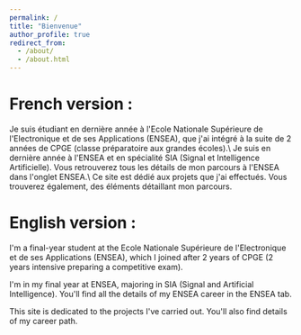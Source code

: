 ```yaml
---
permalink: /
title: "Bienvenue"
author_profile: true
redirect_from: 
  - /about/
  - /about.html
---
```


French version :
=====
Je suis étudiant en dernière année à l'Ecole Nationale Supérieure de l'Electronique et de ses Applications (ENSEA), que j'ai intégré à la suite de 2 années de CPGE (classe préparatoire aux grandes écoles).\\
Je suis en dernière année à l'ENSEA et en spécialité SIA (Signal et Intelligence Artificielle).
Vous retrouverez tous les détails de mon parcours à l'ENSEA dans l'onglet ENSEA.\\
Ce site est dédié aux projets que j'ai effectués. Vous trouverez également, des éléments détaillant mon parcours.
  

English version :
=====
I'm a final-year student at the Ecole Nationale Supérieure de l'Electronique et de ses Applications (ENSEA), which I joined after 2 years of CPGE (2 years intensive preparing a competitive exam).

I'm in my final year at ENSEA, majoring in SIA (Signal and Artificial Intelligence).
You'll find all the details of my ENSEA career in the ENSEA tab.

This site is dedicated to the projects I've carried out. You'll also find details of my career path. 